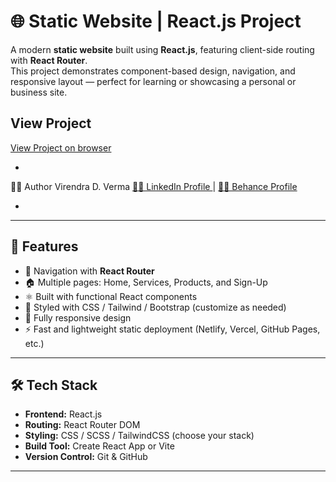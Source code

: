 # 🌐 Static Website | React.js Project

A modern **static website** built using **React.js**, featuring client-side routing with **React Router**.  
This project demonstrates component-based design, navigation, and responsive layout — perfect for learning or showcasing a personal or business site.


## View Project ##
<a href="https://vdharmendra.github.io/">View Project on browser</a>

- 
👨‍💻 Author
Virendra D. Verma
<a href="https://www.linkedin.com/in/dharmendraverma95/" target="_blank">🧑‍💻 LinkedIn Profile </a> | <a href="https://www.behance.net/dhirukumar" target="_blank">🧑‍💻 Behance Profile </a>

- 

---

## 🚀 Features

- 🧭 Navigation with **React Router**
- 🏠 Multiple pages: Home, Services, Products, and Sign-Up
- ⚛️ Built with functional React components
- 💅 Styled with CSS / Tailwind / Bootstrap (customize as needed)
- 📱 Fully responsive design
- ⚡ Fast and lightweight static deployment (Netlify, Vercel, GitHub Pages, etc.)

---

## 🛠️ Tech Stack

- **Frontend:** React.js  
- **Routing:** React Router DOM  
- **Styling:** CSS / SCSS / TailwindCSS (choose your stack)  
- **Build Tool:** Create React App or Vite  
- **Version Control:** Git & GitHub  

---
